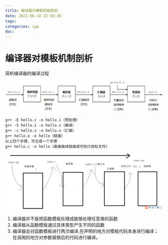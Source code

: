 ```yaml
---
title: 编译器对模板机制剖析
date: 2021-06-18 22:58:38
tags:
categories: cpp
doc:
---
```


# 编译器对模板机制剖析

简析编译器的编译过程

![1624028370358](/images/javawz/1624028370358.png)





```
g++ -E hello.c -o hello.i（预处理）
g++ -S hello.i -o hello.s（编译）
g++ -c hello.s -o hello.o（汇编）
g++ hello.o -o hello（链接）
以上四个步骤，可合成一个步骤
g++ hello.c -o hello（直接编译链接成可执行目标文件）
```



![1624028541838](/images/javawz/1624028541838.png)



1. 编译器并不是把函数模板处理成能够处理任意类的函数
2. 编译器从函数模板通过具体类型产生不同的函数
3. 编译器会对函数模板进行两次编译,在声明的地方对模板代码本身进行编译；
在调用的地方对参数替换后的代码进行编译。



